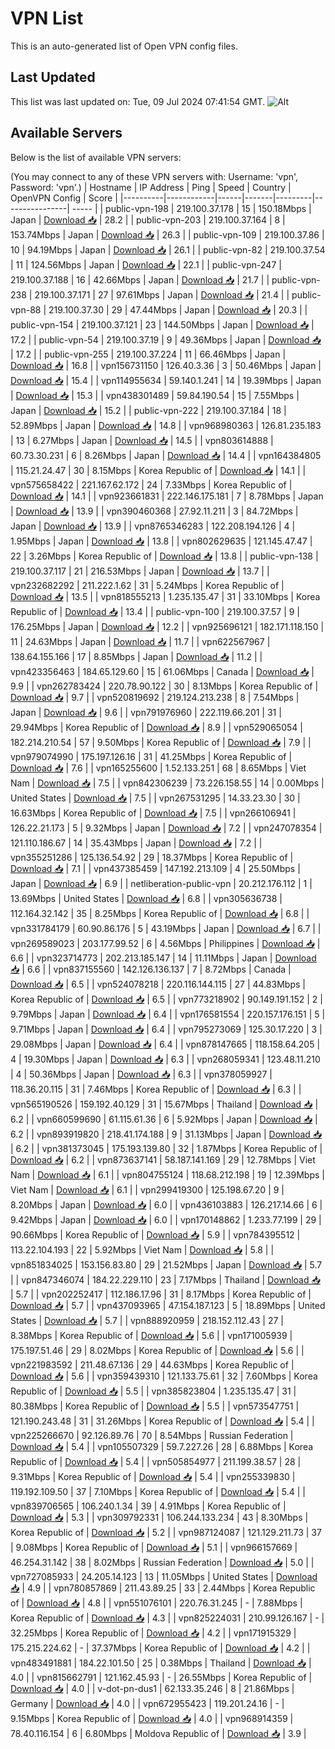 # VPN List

This is an auto-generated list of Open VPN config files.

## Last Updated

This list was last updated on: Tue, 09 Jul 2024 07:41:54 GMT.
![Alt](https://repobeats.axiom.co/api/embed/186b98318ef1479477931607c1ad7d823f12451f.svg "Repobeats analytics image")

## Available Servers

Below is the list of available VPN servers:

(You may connect to any of these VPN servers with: Username: 'vpn', Password: 'vpn'.)
| Hostname | IP Address | Ping | Speed | Country | OpenVPN Config | Score |
|----------|------------|------|-------|---------|----------------| ----- |
| public-vpn-198 | 219.100.37.178 | 15 | 150.18Mbps | Japan | [Download 📥](./configs/server_0_JP.ovpn) | 28.2 |
| public-vpn-203 | 219.100.37.164 | 8 | 153.74Mbps | Japan | [Download 📥](./configs/server_1_JP.ovpn) | 26.3 |
| public-vpn-109 | 219.100.37.86 | 10 | 94.19Mbps | Japan | [Download 📥](./configs/server_2_JP.ovpn) | 26.1 |
| public-vpn-82 | 219.100.37.54 | 11 | 124.56Mbps | Japan | [Download 📥](./configs/server_3_JP.ovpn) | 22.1 |
| public-vpn-247 | 219.100.37.188 | 16 | 42.66Mbps | Japan | [Download 📥](./configs/server_4_JP.ovpn) | 21.7 |
| public-vpn-238 | 219.100.37.171 | 27 | 97.61Mbps | Japan | [Download 📥](./configs/server_5_JP.ovpn) | 21.4 |
| public-vpn-88 | 219.100.37.30 | 29 | 47.44Mbps | Japan | [Download 📥](./configs/server_6_JP.ovpn) | 20.3 |
| public-vpn-154 | 219.100.37.121 | 23 | 144.50Mbps | Japan | [Download 📥](./configs/server_7_JP.ovpn) | 17.2 |
| public-vpn-54 | 219.100.37.19 | 9 | 49.36Mbps | Japan | [Download 📥](./configs/server_8_JP.ovpn) | 17.2 |
| public-vpn-255 | 219.100.37.224 | 11 | 66.46Mbps | Japan | [Download 📥](./configs/server_9_JP.ovpn) | 16.8 |
| vpn156731150 | 126.40.3.36 | 3 | 50.46Mbps | Japan | [Download 📥](./configs/server_10_JP.ovpn) | 15.4 |
| vpn114955634 | 59.140.1.241 | 14 | 19.39Mbps | Japan | [Download 📥](./configs/server_11_JP.ovpn) | 15.3 |
| vpn438301489 | 59.84.190.54 | 15 | 7.55Mbps | Japan | [Download 📥](./configs/server_12_JP.ovpn) | 15.2 |
| public-vpn-222 | 219.100.37.184 | 18 | 52.89Mbps | Japan | [Download 📥](./configs/server_13_JP.ovpn) | 14.8 |
| vpn968980363 | 126.81.235.183 | 13 | 6.27Mbps | Japan | [Download 📥](./configs/server_14_JP.ovpn) | 14.5 |
| vpn803614888 | 60.73.30.231 | 6 | 8.26Mbps | Japan | [Download 📥](./configs/server_15_JP.ovpn) | 14.4 |
| vpn164384805 | 115.21.24.47 | 30 | 8.15Mbps | Korea Republic of | [Download 📥](./configs/server_16_KR.ovpn) | 14.1 |
| vpn575658422 | 221.167.62.172 | 24 | 7.33Mbps | Korea Republic of | [Download 📥](./configs/server_17_KR.ovpn) | 14.1 |
| vpn923661831 | 222.146.175.181 | 7 | 8.78Mbps | Japan | [Download 📥](./configs/server_18_JP.ovpn) | 13.9 |
| vpn390460368 | 27.92.11.211 | 3 | 84.72Mbps | Japan | [Download 📥](./configs/server_19_JP.ovpn) | 13.9 |
| vpn8765346283 | 122.208.194.126 | 4 | 1.95Mbps | Japan | [Download 📥](./configs/server_20_JP.ovpn) | 13.8 |
| vpn802629635 | 121.145.47.47 | 22 | 3.26Mbps | Korea Republic of | [Download 📥](./configs/server_21_KR.ovpn) | 13.8 |
| public-vpn-138 | 219.100.37.117 | 21 | 216.53Mbps | Japan | [Download 📥](./configs/server_22_JP.ovpn) | 13.7 |
| vpn232682292 | 211.222.1.62 | 31 | 5.24Mbps | Korea Republic of | [Download 📥](./configs/server_23_KR.ovpn) | 13.5 |
| vpn818555213 | 1.235.135.47 | 31 | 33.10Mbps | Korea Republic of | [Download 📥](./configs/server_24_KR.ovpn) | 13.4 |
| public-vpn-100 | 219.100.37.57 | 9 | 176.25Mbps | Japan | [Download 📥](./configs/server_25_JP.ovpn) | 12.2 |
| vpn925696121 | 182.171.118.150 | 11 | 24.63Mbps | Japan | [Download 📥](./configs/server_26_JP.ovpn) | 11.7 |
| vpn622567967 | 138.64.155.166 | 17 | 8.85Mbps | Japan | [Download 📥](./configs/server_27_JP.ovpn) | 11.2 |
| vpn423356463 | 184.65.129.60 | 15 | 61.06Mbps | Canada | [Download 📥](./configs/server_28_CA.ovpn) | 9.9 |
| vpn262783424 | 220.78.90.122 | 30 | 8.13Mbps | Korea Republic of | [Download 📥](./configs/server_29_KR.ovpn) | 9.7 |
| vpn520819692 | 219.124.213.238 | 8 | 7.54Mbps | Japan | [Download 📥](./configs/server_30_JP.ovpn) | 9.6 |
| vpn791976960 | 222.119.66.201 | 31 | 29.94Mbps | Korea Republic of | [Download 📥](./configs/server_31_KR.ovpn) | 8.9 |
| vpn529065054 | 182.214.210.54 | 57 | 9.50Mbps | Korea Republic of | [Download 📥](./configs/server_32_KR.ovpn) | 7.9 |
| vpn979074990 | 175.197.126.16 | 31 | 41.25Mbps | Korea Republic of | [Download 📥](./configs/server_33_KR.ovpn) | 7.6 |
| vpn165255600 | 1.52.133.251 | 68 | 8.65Mbps | Viet Nam | [Download 📥](./configs/server_34_VN.ovpn) | 7.5 |
| vpn842306239 | 73.226.158.55 | 14 | 0.00Mbps | United States | [Download 📥](./configs/server_35_US.ovpn) | 7.5 |
| vpn267531295 | 14.33.23.30 | 30 | 16.63Mbps | Korea Republic of | [Download 📥](./configs/server_36_KR.ovpn) | 7.5 |
| vpn266106941 | 126.22.21.173 | 5 | 9.32Mbps | Japan | [Download 📥](./configs/server_37_JP.ovpn) | 7.2 |
| vpn247078354 | 121.110.186.67 | 14 | 35.43Mbps | Japan | [Download 📥](./configs/server_38_JP.ovpn) | 7.2 |
| vpn355251286 | 125.136.54.92 | 29 | 18.37Mbps | Korea Republic of | [Download 📥](./configs/server_39_KR.ovpn) | 7.1 |
| vpn437385459 | 147.192.213.109 | 4 | 25.50Mbps | Japan | [Download 📥](./configs/server_40_JP.ovpn) | 6.9 |
| netliberation-public-vpn | 20.212.176.112 | 1 | 13.69Mbps | United States | [Download 📥](./configs/server_41_US.ovpn) | 6.8 |
| vpn305636738 | 112.164.32.142 | 35 | 8.25Mbps | Korea Republic of | [Download 📥](./configs/server_42_KR.ovpn) | 6.8 |
| vpn331784179 | 60.90.86.176 | 5 | 43.19Mbps | Japan | [Download 📥](./configs/server_43_JP.ovpn) | 6.7 |
| vpn269589023 | 203.177.99.52 | 6 | 4.56Mbps | Philippines | [Download 📥](./configs/server_44_PH.ovpn) | 6.6 |
| vpn323714773 | 202.213.185.147 | 14 | 11.11Mbps | Japan | [Download 📥](./configs/server_45_JP.ovpn) | 6.6 |
| vpn837155560 | 142.126.136.137 | 7 | 8.72Mbps | Canada | [Download 📥](./configs/server_46_CA.ovpn) | 6.5 |
| vpn524078218 | 220.116.144.115 | 27 | 44.83Mbps | Korea Republic of | [Download 📥](./configs/server_47_KR.ovpn) | 6.5 |
| vpn773218902 | 90.149.191.152 | 2 | 9.79Mbps | Japan | [Download 📥](./configs/server_48_JP.ovpn) | 6.4 |
| vpn176581554 | 220.157.176.151 | 5 | 9.71Mbps | Japan | [Download 📥](./configs/server_49_JP.ovpn) | 6.4 |
| vpn795273069 | 125.30.17.220 | 3 | 29.08Mbps | Japan | [Download 📥](./configs/server_50_JP.ovpn) | 6.4 |
| vpn878147665 | 118.158.64.205 | 4 | 19.30Mbps | Japan | [Download 📥](./configs/server_51_JP.ovpn) | 6.3 |
| vpn268059341 | 123.48.11.210 | 4 | 50.36Mbps | Japan | [Download 📥](./configs/server_52_JP.ovpn) | 6.3 |
| vpn378059927 | 118.36.20.115 | 31 | 7.46Mbps | Korea Republic of | [Download 📥](./configs/server_53_KR.ovpn) | 6.3 |
| vpn565190526 | 159.192.40.129 | 31 | 15.67Mbps | Thailand | [Download 📥](./configs/server_54_TH.ovpn) | 6.2 |
| vpn660599690 | 61.115.61.36 | 6 | 5.92Mbps | Japan | [Download 📥](./configs/server_55_JP.ovpn) | 6.2 |
| vpn893919820 | 218.41.174.188 | 9 | 31.13Mbps | Japan | [Download 📥](./configs/server_56_JP.ovpn) | 6.2 |
| vpn381373045 | 175.193.139.80 | 32 | 1.87Mbps | Korea Republic of | [Download 📥](./configs/server_57_KR.ovpn) | 6.2 |
| vpn873637141 | 58.187.141.169 | 29 | 12.78Mbps | Viet Nam | [Download 📥](./configs/server_58_VN.ovpn) | 6.1 |
| vpn804755124 | 118.68.212.198 | 19 | 12.39Mbps | Viet Nam | [Download 📥](./configs/server_59_VN.ovpn) | 6.1 |
| vpn299419300 | 125.198.67.20 | 9 | 8.20Mbps | Japan | [Download 📥](./configs/server_60_JP.ovpn) | 6.0 |
| vpn436103883 | 126.217.14.66 | 6 | 9.42Mbps | Japan | [Download 📥](./configs/server_61_JP.ovpn) | 6.0 |
| vpn170148862 | 1.233.77.199 | 29 | 90.66Mbps | Korea Republic of | [Download 📥](./configs/server_62_KR.ovpn) | 5.9 |
| vpn784395512 | 113.22.104.193 | 22 | 5.92Mbps | Viet Nam | [Download 📥](./configs/server_63_VN.ovpn) | 5.8 |
| vpn851834025 | 153.156.83.80 | 29 | 21.52Mbps | Japan | [Download 📥](./configs/server_64_JP.ovpn) | 5.7 |
| vpn847346074 | 184.22.229.110 | 23 | 7.17Mbps | Thailand | [Download 📥](./configs/server_65_TH.ovpn) | 5.7 |
| vpn202252417 | 112.186.17.96 | 31 | 8.17Mbps | Korea Republic of | [Download 📥](./configs/server_66_KR.ovpn) | 5.7 |
| vpn437093965 | 47.154.187.123 | 5 | 18.89Mbps | United States | [Download 📥](./configs/server_67_US.ovpn) | 5.7 |
| vpn888920959 | 218.152.112.43 | 27 | 8.38Mbps | Korea Republic of | [Download 📥](./configs/server_68_KR.ovpn) | 5.6 |
| vpn171005939 | 175.197.51.46 | 29 | 8.02Mbps | Korea Republic of | [Download 📥](./configs/server_69_KR.ovpn) | 5.6 |
| vpn221983592 | 211.48.67.136 | 29 | 44.63Mbps | Korea Republic of | [Download 📥](./configs/server_70_KR.ovpn) | 5.6 |
| vpn359439310 | 121.133.75.61 | 32 | 7.60Mbps | Korea Republic of | [Download 📥](./configs/server_71_KR.ovpn) | 5.5 |
| vpn385823804 | 1.235.135.47 | 31 | 80.38Mbps | Korea Republic of | [Download 📥](./configs/server_72_KR.ovpn) | 5.5 |
| vpn573547751 | 121.190.243.48 | 31 | 31.26Mbps | Korea Republic of | [Download 📥](./configs/server_73_KR.ovpn) | 5.4 |
| vpn225266670 | 92.126.89.76 | 70 | 8.54Mbps | Russian Federation | [Download 📥](./configs/server_74_RU.ovpn) | 5.4 |
| vpn105507329 | 59.7.227.26 | 28 | 6.88Mbps | Korea Republic of | [Download 📥](./configs/server_75_KR.ovpn) | 5.4 |
| vpn505854977 | 211.199.38.57 | 28 | 9.31Mbps | Korea Republic of | [Download 📥](./configs/server_76_KR.ovpn) | 5.4 |
| vpn255339830 | 119.192.109.50 | 37 | 7.10Mbps | Korea Republic of | [Download 📥](./configs/server_77_KR.ovpn) | 5.4 |
| vpn839706565 | 106.240.1.34 | 39 | 4.91Mbps | Korea Republic of | [Download 📥](./configs/server_78_KR.ovpn) | 5.3 |
| vpn309792331 | 106.244.133.234 | 43 | 8.30Mbps | Korea Republic of | [Download 📥](./configs/server_79_KR.ovpn) | 5.2 |
| vpn987124087 | 121.129.211.73 | 37 | 9.08Mbps | Korea Republic of | [Download 📥](./configs/server_80_KR.ovpn) | 5.1 |
| vpn966157669 | 46.254.31.142 | 38 | 8.02Mbps | Russian Federation | [Download 📥](./configs/server_81_RU.ovpn) | 5.0 |
| vpn727085933 | 24.205.14.123 | 13 | 11.05Mbps | United States | [Download 📥](./configs/server_82_US.ovpn) | 4.9 |
| vpn780857869 | 211.43.89.25 | 33 | 2.44Mbps | Korea Republic of | [Download 📥](./configs/server_83_KR.ovpn) | 4.8 |
| vpn551076101 | 220.76.31.245 | - | 7.88Mbps | Korea Republic of | [Download 📥](./configs/server_84_KR.ovpn) | 4.3 |
| vpn825224031 | 210.99.126.167 | - | 32.25Mbps | Korea Republic of | [Download 📥](./configs/server_85_KR.ovpn) | 4.2 |
| vpn171915329 | 175.215.224.62 | - | 37.37Mbps | Korea Republic of | [Download 📥](./configs/server_86_KR.ovpn) | 4.2 |
| vpn483491881 | 184.22.101.50 | 25 | 0.38Mbps | Thailand | [Download 📥](./configs/server_87_TH.ovpn) | 4.0 |
| vpn815662791 | 121.162.45.93 | - | 26.55Mbps | Korea Republic of | [Download 📥](./configs/server_88_KR.ovpn) | 4.0 |
| v-dot-pn-dus1 | 62.133.35.246 | 8 | 21.86Mbps | Germany | [Download 📥](./configs/server_89_DE.ovpn) | 4.0 |
| vpn672955423 | 119.201.24.16 | - | 9.15Mbps | Korea Republic of | [Download 📥](./configs/server_90_KR.ovpn) | 4.0 |
| vpn968914359 | 78.40.116.154 | 6 | 6.80Mbps | Moldova Republic of | [Download 📥](./configs/server_91_MD.ovpn) | 3.9 |
